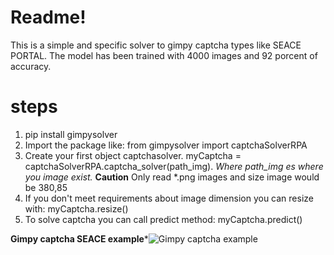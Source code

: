 ﻿# Readme!

This is a simple and specific solver to gimpy captcha types like SEACE PORTAL. The model has been trained with 4000 images and 92 porcent of accuracy.


# steps

 1. pip install gimpysolver
 2. Import the package like:  from gimpysolver import captchaSolverRPA
 3. Create your first object captchasolver. 
 myCaptcha = captchaSolverRPA.captcha_solver(path_img). 
 *Where path_img es where you image exist.*
 **Caution** Only read *.png images and size image would be 380,85
 5. If you don't meet requirements about image dimension you can resize with: myCaptcha.resize()
 6. To solve captcha you can call predict method: myCaptcha.predict()
 
**Gimpy captcha SEACE example***![Gimpy captcha example](https://i.ibb.co/RNHtgm5/captcha-capture-1.png)


